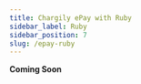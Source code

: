 ```yaml
---
title: Chargily ePay with Ruby
sidebar_label: Ruby
sidebar_position: 7
slug: /epay-ruby
---
```


**Coming Soon**